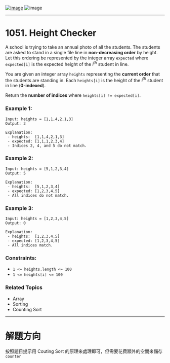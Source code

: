 [![image](https://img.shields.io/badge/Leetcode-Link-blue?logo=leetcode)](https://leetcode.com/problems/height-checker/)
![image](https://img.shields.io/badge/Difficulty-Easy-green)

---

# 1051. Height Checker

A school is trying to take an annual photo of all the students. The students are asked to stand in a single file line in **non-decreasing order** by height. Let this ordering be represented by the integer array `expected` where `expected[i]` is the expected height of the $i^{th}$ student in line.

You are given an integer array `heights` representing the **current order** that the students are standing in. Each `heights[i]` is the height of the $i^{th}$ student in line (**0-indexed**).

Return the **number of indices** where `heights[i] != expected[i]`.

### Example 1:

```
Input: heights = [1,1,4,2,1,3]
Output: 3

Explanation: 
 - heights:  [1,1,4,2,1,3]
 - expected: [1,1,1,2,3,4]
 - Indices 2, 4, and 5 do not match.
```

### Example 2:

```
Input: heights = [5,1,2,3,4]
Output: 5

Explanation:
 - heights:  [5,1,2,3,4]
 - expected: [1,2,3,4,5]
 - All indices do not match.
```

### Example 3:

```
Input: heights = [1,2,3,4,5]
Output: 0

Explanation:
 - heights:  [1,2,3,4,5]
 - expected: [1,2,3,4,5]
 - All indices match.
```

### Constraints:

- `1 <= heights.length <= 100`
- `1 <= heights[i] <= 100`

### Related Topics

- Array
- Sorting
- Counting Sort
  
---

# 解題方向

按照題目提示用 Couting Sort 的原理來處理即可，但需要花費額外的空間來儲存 `counter`